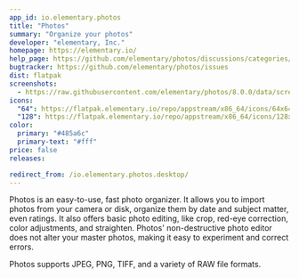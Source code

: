 ```yaml
---
app_id: io.elementary.photos
title: "Photos"
summary: "Organize your photos"
developer: "elementary, Inc."
homepage: https://elementary.io/
help_page: https://github.com/elementary/photos/discussions/categories/q-a
bugtracker: https://github.com/elementary/photos/issues
dist: flatpak
screenshots:
  - https://raw.githubusercontent.com/elementary/photos/8.0.0/data/screenshot.png
icons:
  "64": https://flatpak.elementary.io/repo/appstream/x86_64/icons/64x64/io.elementary.photos.png
  "128": https://flatpak.elementary.io/repo/appstream/x86_64/icons/128x128/io.elementary.photos.png
color:
  primary: "#485a6c"
  primary-text: "#fff"
price: false
releases:

redirect_from: /io.elementary.photos.desktop/
---
```


<p>
      Photos is an easy-to-use, fast photo organizer. It allows you to import
      photos from your camera or disk, organize them by date and subject matter,
      even ratings. It also offers basic photo editing, like crop, red-eye correction,
      color adjustments, and straighten. Photos' non-destructive photo editor does
      not alter your master photos, making it easy to experiment and correct errors.
    </p>
<p>
      Photos supports JPEG, PNG, TIFF, and a variety of RAW file formats.
    </p>